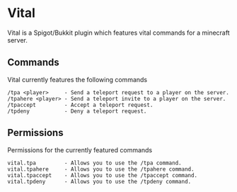 # Vital
Vital is a Spigot/Bukkit plugin which features vital commands for a minecraft server.

## Commands
Vital currently features the following commands
```
/tpa <player>     - Send a teleport request to a player on the server.
/tpahere <player> - Send a teleport invite to a player on the server.
/tpaccept         - Accept a teleport request.
/tpdeny           - Deny a teleport request.
```

## Permissions
Permissions for the currently featured commands
```
vital.tpa         - Allows you to use the /tpa command.
vital.tpahere     - Allows you to use the /tpahere command.
vital.tpaccept    - Allows you to use the /tpaccept command.
vital.tpdeny      - Allows you to use the /tpdeny command.
```
